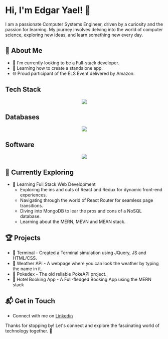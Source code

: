 # Hi, I'm Edgar Yael! 👋

I am a passionate Computer Systems Engineer, driven by a curiosity and the passion for learning. My journey involves delving into the world of computer science, exploring new ideas, and learn something new every day.

## 🚀 About Me

- 🔭 I'm currently looking to be a Full-stack developer.
- 📝 Learning how to create a standalone app.
- 🌐 Proud participant of the ELS Event delivered by Amazon.

## Tech Stack
<p align="center">
  <a href="https://skillicons.dev">
    <img src="https://skillicons.dev/icons?i=js,html,css,cs,java,nodejs,py,react&perline=20" />
  </a>
</p>

## Databases
<p align="center">
  <a href="https://skillicons.dev">
    <img src="https://skillicons.dev/icons?i=mongodb,mysql,postgres,sqlite&perline=20" />
  </a>
</p>

## Software
<p align="center">
  <a href="https://skillicons.dev">
    <img src="https://skillicons.dev/icons?i=git,github,kubernetes,docker,azure,linux,vscode&perline=20" />
  </a>
</p>

## 🌱 Currently Exploring

- 🚀 Learning Full Stack Web Development
  - Exploring the ins and outs of React and Redux for dynamic front-end experiences.
  - Navigating through the world of React Router for seamless page transitions.
  - Diving into MongoDB to lear the pros and cons of a NoSQL database.
  - Learning about the MERN, MEVN and MEAN stack.

## 🏆 Projects

- 🌟 Terminal - Created a Terminal simulation using JQuery, JS and HTML/CSS.
- 🌟 Weather API - A webpage where you can look the weather by typing the name in it.
- 🌟 Pokedex - The old reliable PokeAPI project.
- 🌟 Hotel Booking App - A Full-fledged Booking App using the MERN stack 

## 📬 Get in Touch

- Connect with me on [Linkedin](www.linkedin.com/in/edgar-yael-torres-sánchez-471448238)

Thanks for stopping by! Let's connect and explore the fascinating world of technology together. 🚀



<!--
![<Wilord20>'s Stats](https://github-readme-stats.vercel.app/api?username=Wilord20&theme=vue-dark&show_icons=true&hide_border=true&count_private=true)

Here are some ideas to get you started:

- 🔭 I’m currently working on ...
- 🌱 I’m currently learning ...
- 👯 I’m looking to collaborate on ...
- 🤔 I’m looking for help with ...
- 💬 Ask me about ...
- 📫 How to reach me: ...
- 😄 Pronouns: ...
- ⚡ Fun fact: ...
-->
